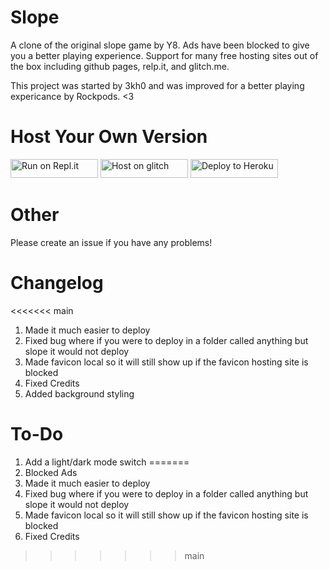# Slope
A clone of the original slope game by Y8. Ads have been blocked to give you a better playing experience. Support for many free hosting sites out of the box including github pages, relp.it, and glitch.me. 

This project was started by 3kh0 and was improved for a better playing expericance by Rockpods. <3

# Host Your Own Version
<a href="https://repl.it/github/3kh0/slope" title="Run on Repl.it"><img alt="Run on Repl.it" src="https://raw.githubusercontent.com/3kh0/slope/main/assets/replit.svg" width="140" height="30"><img></a>
<a href="https://glitch.com/edit/#!/import/github/3kh0/slope" title="Host on Glitch"><img alt="Host on glitch" src="https://raw.githubusercontent.com/3kh0/slope/main/assets/glitch.svg" width="140" height="30"><img></a>
<a href="https://heroku.com/deploy?template=https://github.com/3kh0/slope" title="Deploy to Heroku"><img alt="Deploy to Heroku" src="https://raw.githubusercontent.com/3kh0/slope/main/assets/heroku.svg" width="140" height="30"><img></a>


# Other
Please create an issue if you have any problems!


# Changelog
<<<<<<< main
1. Made it much easier to deploy
2. Fixed bug where if you were to deploy in a folder called anything but slope it would not deploy
3. Made favicon local so it will still show up if the favicon hosting site is blocked
4. Fixed Credits
5. Added background styling

# To-Do
1. Add a light/dark mode switch
=======
1. Blocked Ads
2. Made it much easier to deploy
3. Fixed bug where if you were to deploy in a folder called anything but slope it would not deploy
4. Made favicon local so it will still show up if the favicon hosting site is blocked
5. Fixed Credits
>>>>>>> main
